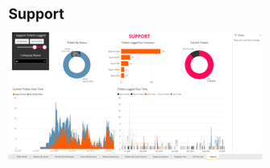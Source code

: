 # Support

<a href="../images/reports/support.png" target="_blank">
    <img src="../images/reports/support.png"/>
</a>


